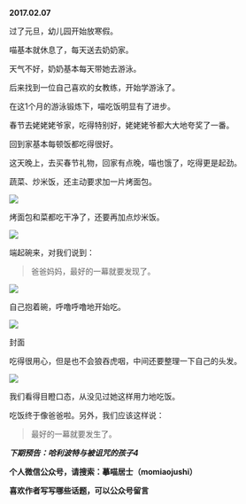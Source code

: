 
          
            
**2017.02.07**

过了元旦，幼儿园开始放寒假。

喵基本就休息了，每天送去奶奶家。

天气不好，奶奶基本每天带她去游泳。

后来找到一位自己喜欢的女教练，开始学游泳了。

在这1个月的游泳锻炼下，喵吃饭明显有了进步。

春节去姥姥姥爷家，吃得特别好，姥姥姥爷都大大地夸奖了一番。

回到家基本每顿饭都吃得很好。

这天晚上，去买春节礼物，回家有点晚，喵也饿了，吃得更是起劲。

蔬菜、炒米饭，还主动要求加一片烤面包。




![](//upload-images.jianshu.io/upload_images/51001-e56de53974eb4a52.jpg)




烤面包和菜都吃干净了，还要再加点炒米饭。




![](//upload-images.jianshu.io/upload_images/51001-34e39b5e5dd42cf4.jpg)




端起碗来，对我们说到：
>爸爸妈妈，最好的一幕就要发现了。





![](//upload-images.jianshu.io/upload_images/51001-7d49250c82794d6e.jpg)




自己抱着碗，呼噜呼噜地开始吃。




![](//upload-images.jianshu.io/upload_images/51001-bb355e6c722f8aab.jpg)

封面


吃得很用心，但是也不会狼吞虎咽，中间还要整理一下自己的头发。




![](//upload-images.jianshu.io/upload_images/51001-6c40032bae2de6f0.jpg)




我们看得目瞪口态，从没见过她这样用力地吃饭。

吃饭终于像爸爸啦。另外，我们应该这样说：
>最好的一幕就要发生了。




***下期预告：哈利波特与被诅咒的孩子4***


**个人微信公众号，请搜索：摹喵居士（momiaojushi）**

**喜欢作者写写哪些话题，可以公众号留言**

          
        